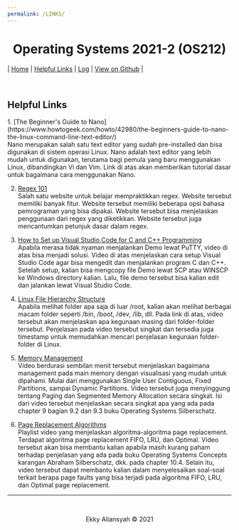 ```yaml
---
permalink: /LINKS/
---
```



<h1 style="text-align: center"> Operating Systems 2021-2 (OS212) </h1>

| <a href="/os212/">Home</a> | <a href="/os212/LINKS/">Helpful Links</a> | <a href="/os212/TXT/mylog.txt" target="_blank">Log</a> | <a href="https://github.com/ealiansyah/os212" target="_blank">View on Github</a> |

<br>
<h2>Helpful Links</h2>
1. [The Beginner's Guide to Nano](https://www.howtogeek.com/howto/42980/the-beginners-guide-to-nano-the-linux-command-line-text-editor/) <br>
Nano merupakan salah satu text editor yang sudah pre-installed dan bisa digunakan di sistem operasi Linux. Nano adalah text editor yang lebih mudah untuk digunakan, terutama bagi pemula yang baru menggunakan Linux, dibandingkan Vi dan Vim. Link di atas akan memberikan tutorial dasar untuk bagaimana cara menggunakan Nano.


2. [Regex 101](https://regex101.com/) <br>
Salah satu website untuk belajar mempraktikkan regex. Website tersebut memiliki banyak fitur. Website tersebut memiliki beberapa opsi bahasa pemrograman yang bisa dipakai. Website tersebut bisa menjelaskan penggunaan dari regex yang diketikkan. Website tersebut juga mencantumkan petunjuk dasar dalam regex.

3. [How to Set up Visual Studio Code for C and C++ Programming](https://youtu.be/77v-Poud_io) <br>
Apabila merasa tidak nyaman menjalankan Demo lewat PuTTY, video di atas bisa menjadi solusi. Video di atas menjelaskan cara setup Visual Studio Code agar bisa mengedit dan menjalankan program C dan C++. Setelah setup, kalian bisa mengcopy file Demo lewat SCP atau WINSCP ke Windows directory kalian. Lalu, file demo tersebut bisa kalian edit dan jalankan lewat Visual Studio Code.

4. [Linux File Hierarchy Structure](https://youtu.be/HbgzrKJvDRw) <br>
Apabila melihat folder apa saja di luar /root, kalian akan melihat berbagai macam folder seperti /bin, /boot, /dev, /lib, dll. Pada link di atas, video tersebut akan menjelaskan apa kegunaan masing dari folder-folder tersebut. Penjelasan pada video tersebut singkat dan tersedia juga timestamp untuk memudahkan mencari penjelasan kegunaan folder-folder di Linux.

5. [Memory Management](https://youtu.be/qdkxXygc3rE) <br>
Video berdurasi sembilan menit tersebut menjelaskan bagaimana management pada main memory dengan visualisasi yang mudah untuk dipahami. Mulai dari menggunakan Single User Contiguous, Fixed Partitions, sampai Dynamic Partitions. Video tersebut juga menyinggung tentang Paging dan Segmented Memory Allocation secara singkat. Isi dari video tersebut menjelaskan secara singkat apa yang ada pada chapter 9 bagian 9.2 dan 9.3 buku Operating Systems Silberschatz.

6. [Page Replacement Algorithms](https://www.youtube.com/playlist?list=PL55ywj5PjY95F_3LK9w0B_KdIHmiH9POO) <br>
Playlist video yang menjelaskan algoritma-algoritma page replacement. Terdapat algoritma page replacement FIFO, LRU, dan Optimal. Video tersebut akan bisa membantu kalian apabila masih kurang paham terhadap penjelasan yang ada pada buku Operating Systems Concepts karangan Abraham Silberschatz, dkk. pada chapter 10.4. Selain itu, video tersebut dapat membantu kalian dalam menyelesaikan soal-soal terkait berapa page faults yang bisa terjadi pada algoritma FIFO, LRU, dan Optimal page replacement.

---

<br>

<p align="center">
    Ekky Aliansyah &copy; 2021
</p>